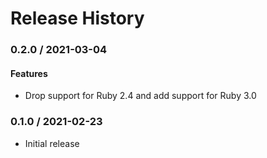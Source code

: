 # Release History

### 0.2.0 / 2021-03-04

#### Features

* Drop support for Ruby 2.4 and add support for Ruby 3.0

### 0.1.0 / 2021-02-23

* Initial release
